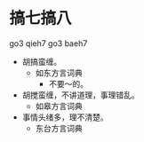 





# 搞七搞八
go3 qieh7 go3 baeh7
+ 胡搞蛮缠。
  * 如东方言词典
    - 不要～的。
+ 胡搅蛮缠，不讲道理，事理错乱。
  * 如皋方言词典
+ 事情头绪多，理不清楚。
  * 东台方言词典
